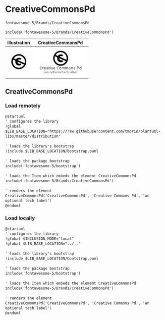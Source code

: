 # CreativeCommonsPd


```text
fontawesome-5/Brands/CreativeCommonsPd
```

```text
include('fontawesome-5/Brands/CreativeCommonsPd')
```



| Illustration | CreativeCommonsPd |
| :---: | :---: |
| ![illustration for Illustration](../../fontawesome-5/Brands/CreativeCommonsPd.png) | ![illustration for CreativeCommonsPd](../../fontawesome-5/Brands/CreativeCommonsPd.Local.png) |




## CreativeCommonsPd

### Load remotely
```plantuml
@startuml
' configures the library
!global $LIB_BASE_LOCATION="https://raw.githubusercontent.com/tmorin/plantuml-libs/master/distribution"

' loads the library's bootstrap
!include $LIB_BASE_LOCATION/bootstrap.puml

' loads the package bootstrap
include('fontawesome-5/bootstrap')

' loads the Item which embeds the element CreativeCommonsPd
include('fontawesome-5/Brands/CreativeCommonsPd')

' renders the element
CreativeCommonsPd('CreativeCommonsPd', 'Creative Commons Pd', 'an optional tech label')
@enduml
```

### Load locally
```plantuml
@startuml
' configures the library
!global $INCLUSION_MODE="local"
!global $LIB_BASE_LOCATION="../.."

' loads the library's bootstrap
!include $LIB_BASE_LOCATION/bootstrap.puml

' loads the package bootstrap
include('fontawesome-5/bootstrap')

' loads the Item which embeds the element CreativeCommonsPd
include('fontawesome-5/Brands/CreativeCommonsPd')

' renders the element
CreativeCommonsPd('CreativeCommonsPd', 'Creative Commons Pd', 'an optional tech label')
@enduml
```

